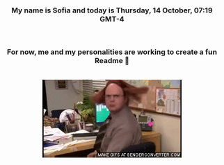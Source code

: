 


<div align="center">
<h3 >My name is Sofia and today is Thursday, 14 October, 07:19 GMT-4</h3><br>
<h3 >For now, me and my personalities are working to create a fun Readme 👋
</h3><br>
<img src='img/dwight.gif' alt='working...'/>
</div>
